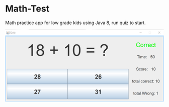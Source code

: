# Math-Test
Math practice app for low grade kids using Java 8, run quiz to start.

<p align="center">
 <img width="600px" src="https://github.com/shangguanxiaomei/Imageshare/raw/master/20200804%20Project/Math Test.png" align="center" alt="GitHub Readme Stats" />
</p>
